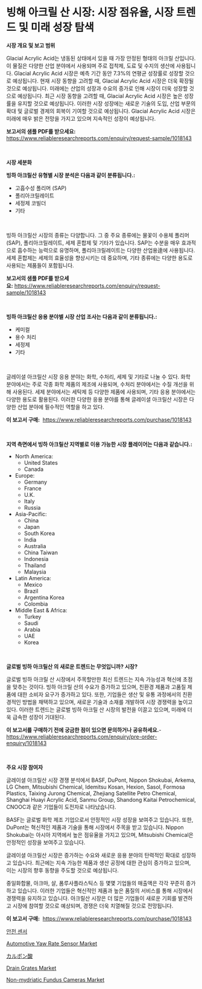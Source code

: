<p><h1>빙해 아크릴 산 시장: 시장 점유율, 시장 트렌드 및 미래 성장 탐색</h1></p><p><strong>시장 개요 및 보고 범위</strong></p>
<p><p>Glacial Acrylic Acid는 냉동된 상태에서 있을 때 가장 안정된 형태의 아크릴 산입니다. 이 물질은 다양한 산업 분야에서 사용되며 주로 접착제, 도료 및 수지의 생산에 사용됩니다. Glacial Acrylic Acid 시장은 예측 기간 동안 7.3%의 연평균 성장률로 성장할 것으로 예상됩니다. 현재 시장 동향을 고려할 때, Glacial Acrylic Acid 시장은 더욱 확장될 것으로 예상됩니다. 미래에는 산업의 성장과 수요의 증가로 인해 시장이 더욱 성장할 것으로 예상됩니다. 최근 시장 동향을 고려할 때, Glacial Acrylic Acid 시장은 높은 성장률을 유지할 것으로 예상됩니다. 이러한 시장 성장에는 새로운 기술의 도입, 산업 부문의 확대 및 글로벌 경제의 회복이 기여할 것으로 예상됩니다. Glacial Acrylic Acid 시장은 미래에 매우 밝은 전망을 가지고 있으며 지속적인 성장이 예상됩니다.</p></p>
<p><strong>보고서의 샘플 PDF를 받으세요:</strong> <a href="https://www.reliableresearchreports.com/enquiry/request-sample/1018143">https://www.reliableresearchreports.com/enquiry/request-sample/1018143</a></p>
<p>&nbsp;</p>
<p><strong>시장 세분화</strong></p>
<p><strong>빙하 아크릴산 유형별 시장 분석은 다음과 같이 분류됩니다.:</strong></p>
<p><ul><li>고흡수성 폴리머 (SAP)</li><li>폴리아크릴레이트</li><li>세정제 코빌더</li><li>기타</li></ul></p>
<p>&nbsp;</p>
<p><p>빙하 아크릴산 시장의 종류는 다양합니다. 그 중 주요 종류에는 물꽃이 수용체 폴리머(SAP), 폴리아크릴레이트, 세제 혼합제 및 기타가 있습니다. SAP는 수분을 매우 효과적으로 흡수하는 능력으로 유명하며, 폴리아크릴레이트는 다양한 산업용逹에 사용됩니다. 세제 혼합제는 세제의 효율성을 향상시키는 데 중요하며, 기타 종류에는 다양한 용도로 사용되는 제품들이 포함됩니다.</p></p>
<p><strong>보고서의 샘플 PDF를 받으세요:</strong>&nbsp;<a href="https://www.reliableresearchreports.com/enquiry/request-sample/1018143">https://www.reliableresearchreports.com/enquiry/request-sample/1018143</a></p>
<p>&nbsp;</p>
<p><strong> 빙하 아크릴산 응용 분야별 시장 산업 조사는 다음과 같이 분류됩니다.:</strong></p>
<p><ul><li>케미컬</li><li>용수 처리</li><li>세정제</li><li>기타</li></ul></p>
<p>&nbsp;</p>
<p><p>글레이셜 아크릴산 시장 응용 분야는 화학, 수처리, 세제 및 기타로 나눌 수 있다. 화학 분야에서는 주로 각종 화학 제품의 제조에 사용되며, 수처리 분야에서는 수질 개선을 위해 사용된다. 세제 분야에서는 세탁제 등 다양한 제품에 사용되며, 기타 응용 분야에서는 다양한 용도로 활용된다. 이러한 다양한 응용 분야를 통해 글레이셜 아크릴산 시장은 다양한 산업 분야에 필수적인 역할을 하고 있다.</p></p>
<p><strong>이 보고서 구매:</strong>&nbsp; <a href="https://www.reliableresearchreports.com/purchase/1018143">https://www.reliableresearchreports.com/purchase/1018143</a></p>
<p>&nbsp;</p>
<p><strong>지역 측면에서 빙하 아크릴산 지역별로 이용 가능한 시장 플레이어는 다음과 같습니다.:</strong></p>
<p><ul>
    <li>
        North America:
        <ul>
            <li>United States</li>
            <li>Canada</li>
        </ul>
    </li>
    <li>
        Europe:
        <ul>
            <li>Germany</li>
            <li>France</li>
            <li>U.K.</li>
            <li>Italy</li>
            <li>Russia</li>
        </ul>
    </li>
    <li>
        Asia-Pacific:
        <ul>
            <li>China</li>
            <li>Japan</li>
            <li>South Korea</li>
            <li>India</li>
            <li>Australia</li>
            <li>China Taiwan</li>
            <li>Indonesia</li>
            <li>Thailand</li>
            <li>Malaysia</li>
        </ul>
    </li>
    <li>
        Latin America:
        <ul>
            <li>Mexico</li>
            <li>Brazil</li>
            <li>Argentina Korea</li>
            <li>Colombia</li>
        </ul>
    </li>
    <li>
        Middle East & Africa:
        <ul>
            <li>Turkey</li>
            <li>Saudi</li>
            <li>Arabia</li>
            <li>UAE</li>
            <li>Korea</li>
        </ul>
    </li>
    </ul></p>
<p>&nbsp;</p>
<p><strong>글로벌 빙하 아크릴산 의 새로운 트렌드는 무엇입니까? 시장?</strong></p>
<p><p>글로벌 빙하 아크릴 산 시장에서 주목할만한 최신 트렌드는 지속 가능성과 혁신에 초점을 맞추는 것이다. 빙하 아크릴 산의 수요가 증가하고 있으며, 친환경 제품과 고품질 제품에 대한 소비자 요구가 증가하고 있다. 또한, 기업들은 생산 및 유통 과정에서의 친환경적인 방법을 채택하고 있으며, 새로운 기술과 소재를 개발하여 시장 경쟁력을 높이고 있다. 이러한 트렌드는 글로벌 빙하 아크릴 산 시장의 발전을 이끌고 있으며, 미래에 더욱 급속한 성장이 기대된다.</p></p>
<p><strong>이 보고서를 구매하기 전에 궁금한 점이 있으면 문의하거나 공유하세요.</strong>- <a href="https://www.reliableresearchreports.com/enquiry/pre-order-enquiry/1018143">https://www.reliableresearchreports.com/enquiry/pre-order-enquiry/1018143</a></p>
<p>&nbsp;</p>
<p><strong>주요 시장 참여자</strong></p>
<p><p>글레이셜 아크릴산 시장 경쟁 분석에서 BASF, DuPont, Nippon Shokubai, Arkema, LG Chem, Mitsubishi Chemical, Idemitsu Kosan, Hexion, Sasol, Formosa Plastics, Taixing Jurong Chemical, Zhejiang Satellite Petro Chemical, Shanghai Huayi Acrylic Acid, Sanmu Group, Shandong Kaitai Petrochemical, CNOOC과 같은 기업들이 도전자로 나타났습니다.</p><p>BASF는 글로벌 화학 제조 기업으로서 안정적인 시장 성장을 보여주고 있습니다. 또한, DuPont는 혁신적인 제품과 기술을 통해 시장에서 주목을 받고 있습니다. Nippon Shokubai는 아시아 지역에서 높은 점유율을 가지고 있으며, Mitsubishi Chemical은 안정적인 성장을 보여주고 있습니다.</p><p>글레이셜 아크릴산 시장은 증가하는 수요와 새로운 응용 분야의 탄력적인 확대로 성장하고 있습니다. 최근에는 지속 가능한 제품과 생산 공정에 대한 관심이 증가하고 있으며, 이는 시장의 향후 동향을 주도할 것으로 예상됩니다.</p><p>중일화합물, 아크마, 살, 폼루사플라스틱스 등 몇몇 기업들의 매출액은 각각 꾸준히 증가하고 있습니다. 이러한 기업들은 혁신적인 제품과 높은 품질의 서비스를 통해 시장에서 경쟁력을 유지하고 있습니다. 아크릴산 시장은 더 많은 기업들이 새로운 기회를 발견하고 시장에 참여할 것으로 예상되며, 경쟁은 더욱 치열해질 것으로 전망됩니다.</p></p>
<p><strong>이 보고서 구매:</strong>&nbsp;&nbsp;<a href="https://www.reliableresearchreports.com/purchase/1018143">https://www.reliableresearchreports.com/purchase/1018143</a></p>
<p><p><a href="https://github.com/idcefvhkdut6/Market-Research-Report-List-1/blob/main/6209413188652.md">안전 센서</a></p><p><a href="https://github.com/lylyparadise/Market-Research-Report-List-2/blob/main/automotive-yaw-rate-sensor-market.md">Automotive Yaw Rate Sensor Market</a></p><p><a href="https://medium.com/@destineygrimes2023/%E3%82%AB%E3%83%AB%E3%83%9C%E3%83%B3%E9%85%B8%E5%B8%82%E5%A0%B4%E3%81%AE%E5%B1%95%E6%9C%9B-%E7%94%A3%E6%A5%AD%E6%A6%82%E8%A6%81%E3%81%A8%E4%BA%88%E6%B8%AC-2024%E5%B9%B4%E3%81%8B%E3%82%892031%E5%B9%B4-39fc41377a6a">カルボン酸</a></p><p><a href="https://issuu.com/reportprime-2/docs/drain-grates-market-size-2030.pptx">Drain Grates Market</a></p><p><a href="https://fearless-okapi-6c8.notion.site/Non-mydriatic-Fundus-Cameras-Market-Size-and-Examines-its-Market-Scope-with-a-Primary-Focus-on-Gro-4afa99445bf94353b427bd71b60f7faf">Non-mydriatic Fundus Cameras Market</a></p></p>
